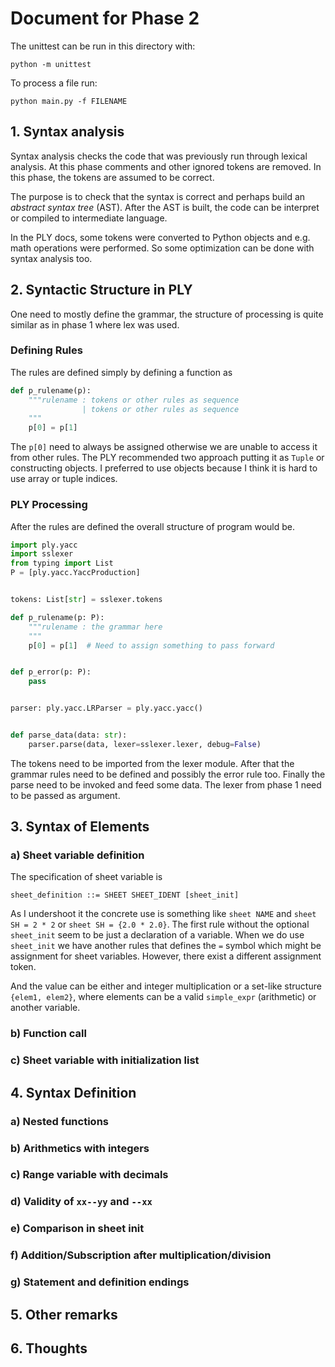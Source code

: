 # Document for Phase 2

The unittest can be run in this directory with:

```
python -m unittest
```

To process a file run:

```
python main.py -f FILENAME
```

## 1. Syntax analysis

Syntax analysis checks the code that was previously run through
lexical analysis. At this phase comments and other ignored tokens are
removed. In this phase, the tokens are assumed to be correct.

The purpose is to check that the syntax is correct and perhaps build an _abstract syntax tree_ (AST).
After the AST is built, the code can be interpret or compiled to intermediate language.

In the PLY docs, some tokens were converted to Python objects and e.g. math operations were performed.
So some optimization can be done with syntax analysis too.


## 2. Syntactic Structure in PLY

One need to mostly define the grammar, the structure of processing
is quite similar as in phase 1 where lex was used.

### Defining Rules

The rules are defined simply by defining a function as

```python
def p_rulename(p):
    """rulename : tokens or other rules as sequence
                | tokens or other rules as sequence
    """
    p[0] = p[1]
```

The `p[0]` need to always be assigned otherwise we are unable
to access it from other rules. The PLY recommended two approach putting
it as `Tuple` or constructing objects. I preferred to use
objects because I think it is hard to use array or tuple indices.

### PLY Processing

After the rules are defined the overall structure of program would be.

```python
import ply.yacc
import sslexer
from typing import List
P = [ply.yacc.YaccProduction]


tokens: List[str] = sslexer.tokens

def p_rulename(p: P):
    """rulename : the grammar here
    """
    p[0] = p[1]  # Need to assign something to pass forward


def p_error(p: P):
    pass


parser: ply.yacc.LRParser = ply.yacc.yacc()


def parse_data(data: str):
    parser.parse(data, lexer=sslexer.lexer, debug=False)
```

The tokens need to be imported from the lexer module.
After that the grammar rules need to be defined and possibly the error rule too.
Finally the parse need to be invoked and feed some data.
The lexer from phase 1 need to be passed as argument.


## 3. Syntax of Elements

### a) Sheet variable definition

The specification of sheet variable is

```
sheet_definition ::= SHEET SHEET_IDENT [sheet_init]
```

As I undershoot it the concrete use is something like `sheet NAME` and `sheet SH = 2 * 2` or `sheet SH = {2.0 * 2.0}`.
The first rule without the optional `sheet_init` seem to be just
a declaration of a variable.
When we do use `sheet_init` we have another rules that defines the `=` symbol which might be
assignment for sheet variables. However, there exist a different assignment token.

And the value can be either and integer multiplication or
a set-like structure `{elem1, elem2}`, where elements can be a valid `simple_expr` (arithmetic) or another variable. 

### b) Function call

### c) Sheet variable with initialization list

## 4. Syntax Definition

### a) Nested functions

### b) Arithmetics with integers

### c) Range variable with decimals

### d) Validity of `xx--yy` and `--xx`

### e) Comparison in sheet init

### f) Addition/Subscription after multiplication/division

### g) Statement and definition endings

## 5. Other remarks

## 6. Thoughts


